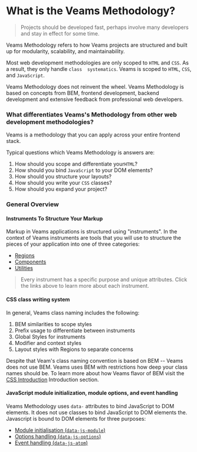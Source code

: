
[//]: # ({{#wrapWith "content-section"}})

[//]: # ({{#wrapWith "grid-row"}})
[//]: #     ({{#wrapWith "grid-col" colClasses="is-col-mobile-l-8"}})

# What is the Veams Methodology?

> Projects should be developed fast, perhaps involve many developers and stay in effect for some time.

Veams Methodology refers to how Veams projects are structured and built up for modularity, scalability, and 
maintainability.

Most web development methodologies are only scoped to `HTML` and `CSS`. As a result, they only handle `class 
systematics`. Veams is scoped to `HTML`, `CSS`, and `JavaScript`.

Veams Methodology does not reinvent the wheel. Veams Methodology is based on concepts from BEM, frontend 
development, backend development and extensive feedback from professional web developers.

[//]: #     ({{/wrapWith}})
[//]: # ({{/wrapWith}})

[//]: # ({{/wrapWith}})
[//]: # ({{#wrapWith "content-section"}})

[//]: # ({{#wrapWith "grid-row"}})
[//]: #     ({{#wrapWith "grid-col" colClasses="is-col-mobile-l-8"}})

### What differentiates Veams's Methodology from other web development methodologies?

Veams is a methodology that you can apply across your entire frontend stack.

Typical questions which Veams Methodology is answers are:

1. How should you scope and differentiate your`HTML`?
2. How should you bind `JavaScript` to your DOM elements?
3. How should you structure your layouts?
4. How should you write your `CSS` classes?
5. How should you expand your project?

[//]: #     ({{/wrapWith}})
[//]: # ({{/wrapWith}})

[//]: # ({{/wrapWith}})
[//]: # ({{#wrapWith "content-section"}})

[//]: # ({{#wrapWith "grid-row"}})
[//]: #     ({{#wrapWith "grid-col" colClasses="is-col-mobile-l-8"}})

### General Overview

#### Instruments To Structure Your Markup

Markup in Veams applications is structured using "instruments". In the context of Veams instruments are tools that 
you will use to structure the pieces of your application into one of three categories:

* [Regions](http://localhost:3000/docs/methodology/instruments/regions/index.html)
* [Components](http://localhost:3000/docs/methodology/instruments/components/index.html)
* [Utilities](http://localhost:3000/docs/methodology/instruments/utilities/index.html)

> Every instrument has a specific purpose and unique attributes. Click the links above to learn more about each 
instrument.

[//]: #     ({{/wrapWith}})
[//]: # ({{/wrapWith}})

[//]: # ({{/wrapWith}})
[//]: # ({{#wrapWith "content-section"}})

[//]: # ({{#wrapWith "grid-row"}})
[//]: #     ({{#wrapWith "grid-col" colClasses="is-col-mobile-l-8"}})

#### CSS class writing system

In general, Veams class naming includes the following:

1. BEM similarities to scope styles
2. Prefix usage to differentiate between instruments
3. Global Styles for instruments
4. Modifier and context styles
5. Layout styles with Regions to separate concerns

Despite that Veam's class naming convention is based on BEM -- Veams does not use BEM. Veams uses BEM with restrictions 
how deep your class names should be. To learn more about how Veams flavor of BEM visit the [CSS Introduction](http://localhost:3000/docs/methodology/css/index.html)
Introduction section.

[//]: #     ({{/wrapWith}})
[//]: # ({{/wrapWith}})

[//]: # ({{/wrapWith}})
[//]: # ({{#wrapWith "content-section"}})

[//]: # ({{#wrapWith "grid-row"}})
[//]: #     ({{#wrapWith "grid-col" colClasses="is-col-mobile-l-8"}})

#### JavaScript module initialization, module options, and event handling

Veams Methodology uses `data-` attributes to bind JavaScript to DOM elements. It does not use classes to bind JavaScript to DOM elements the. Javascript is bound to DOM elements for three purposes:

* [Module initialisation (`data-js-module`)](http://localhost:3000/docs/javascript/methodology.html)
* [Options handling (`data-js-options`)](http://localhost:3000/docs/javascript/options.html)
* [Event handling (`data-js-atom`)](http://localhost:3000/docs/javascript/items.html)

[//]: #     ({{/wrapWith}})
[//]: # ({{/wrapWith}})
[//]: # ({{/wrapWith}})
